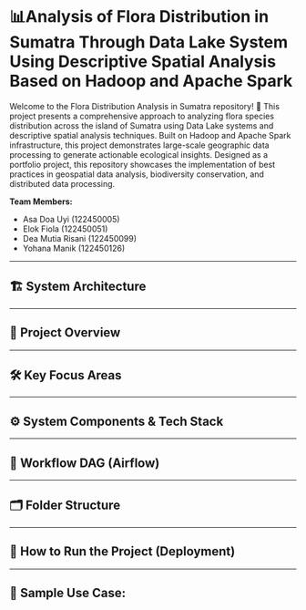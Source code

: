 # 📊Analysis of Flora Distribution in Sumatra Through Data Lake System Using Descriptive Spatial Analysis Based on Hadoop and Apache Spark
Welcome to the Flora Distribution Analysis in Sumatra repository! 🌿 This project presents a comprehensive approach to analyzing flora species distribution across the island of Sumatra using Data Lake systems and descriptive spatial analysis techniques. Built on Hadoop and Apache Spark infrastructure, this project demonstrates large-scale geographic data processing to generate actionable ecological insights. Designed as a portfolio project, this repository showcases the implementation of best practices in geospatial data analysis, biodiversity conservation, and distributed data processing.

**Team Members:**
- Asa Doa Uyi (122450005)
- Elok Fiola (122450051)
- Dea Mutia Risani (122450099)
- Yohana Manik (122450126)

---
## 🏗️ **System Architecture**


---
## 📖 **Project Overview**


---
## 🛠 **Key Focus Areas**


---
## ⚙️ **System Components & Tech Stack**


---
## 🔄 **Workflow DAG (Airflow)**


---
## 🗂️ **Folder Structure**


---
## 🚀 **How to Run the Project (Deployment)**



---
## 📌 **Sample Use Case:**
